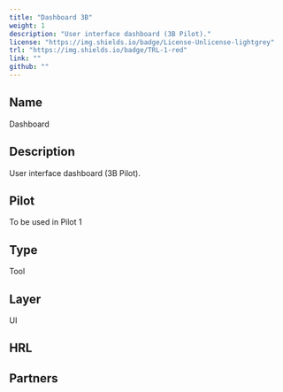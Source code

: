```yaml
---
title: "Dashboard 3B"
weight: 1
description: "User interface dashboard (3B Pilot)."
license: "https://img.shields.io/badge/License-Unlicense-lightgrey"
trl: "https://img.shields.io/badge/TRL-1-red"
link: ""
github: ""
---
```


## Name
Dashboard

## Description
User interface dashboard (3B Pilot).

## Pilot
To be used in Pilot 1

## Type
Tool

## Layer
UI

## HRL


## Partners


